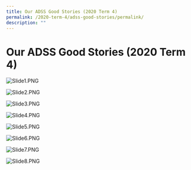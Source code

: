 ```yaml
---
title: Our ADSS Good Stories (2020 Term 4)
permalink: /2020-term-4/adss-good-stories/permalink/
description: ""
---
```

Our ADSS Good Stories (2020 Term 4)
===================================

![Slide1.PNG](https://admiraltysec-moe-edu-sg-admin.cwp.sg/qql/slot/u752/2021/adssgs/t42020/Slide1.PNG)  
  
  
![Slide2.PNG](https://admiraltysec-moe-edu-sg-admin.cwp.sg/qql/slot/u752/2021/adssgs/t42020/Slide2.PNG)  
  
![Slide3.PNG](https://admiraltysec-moe-edu-sg-admin.cwp.sg/qql/slot/u752/2021/adssgs/t42020/Slide3.PNG)  
  
![Slide4.PNG](https://admiraltysec-moe-edu-sg-admin.cwp.sg/qql/slot/u752/2021/adssgs/t42020/Slide4.PNG)  
  
![Slide5.PNG](https://admiraltysec-moe-edu-sg-admin.cwp.sg/qql/slot/u752/2021/adssgs/t42020/Slide5.PNG)  
  
![Slide6.PNG](https://admiraltysec-moe-edu-sg-admin.cwp.sg/qql/slot/u752/2021/adssgs/t42020/Slide6.PNG)  
  
![Slide7.PNG](https://admiraltysec-moe-edu-sg-admin.cwp.sg/qql/slot/u752/2021/adssgs/t42020/Slide7.PNG)  
  
![Slide8.PNG](https://admiraltysec-moe-edu-sg-admin.cwp.sg/qql/slot/u752/2021/adssgs/t42020/Slide8.PNG)